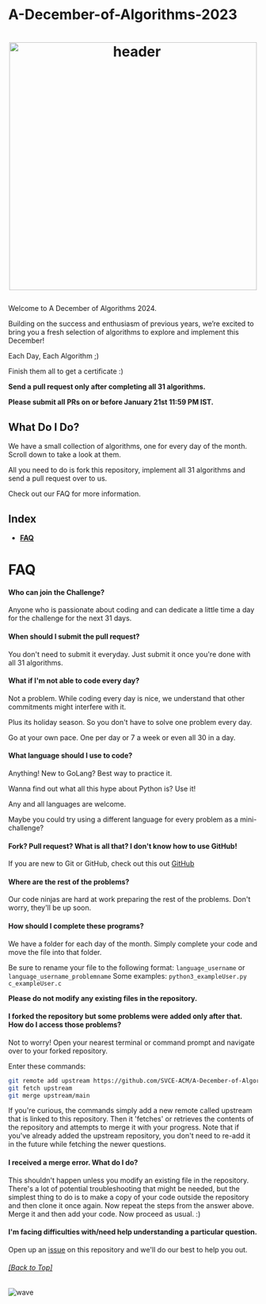 # A-December-of-Algorithms-2023

<div align="left">
<h1>
    <p align="center"><img alt="header" src="https://github.com/SVCE-ACM/A-December-Of-Algorithms-2023/assets/103169831/0c9a9502-6b9a-4c99-b00f-79ffed567016" width="500"></img></p>

</h1>
Welcome to A December of Algorithms 2024.

Building on the success and enthusiasm of previous years, we’re excited to bring you a fresh selection of algorithms to explore and implement this December!

Each Day, Each Algorithm ;)

Finish them all to get a certificate :)

**Send a pull request only after completing all 31 algorithms.**

**Please submit all PRs on or before January 21st 11:59 PM IST.**

## What Do I Do?

We have a small collection of algorithms, one for every day of the month. Scroll down to take a look at them.

All you need to do is fork this repository, implement all 31 algorithms and send a pull request over to us.

Check out our FAQ for more information.

## Index

- [**FAQ**](#faq)

# FAQ

#### Who can join the Challenge?

Anyone who is passionate about coding and can dedicate a little time a day for the challenge for the next 31 days.

#### When should I submit the pull request?

You don't need to submit it everyday. Just submit it once you're done with all 31 algorithms.

#### What if I'm not able to code every day?

Not a problem. While coding every day is nice, we understand that other commitments might interfere with it.

Plus its holiday season. So you don't have to solve one problem every day.

Go at your own pace. One per day or 7 a week or even all 30 in a day.

#### What language should I use to code?

Anything! New to GoLang? Best way to practice it.

Wanna find out what all this hype about Python is? Use it!

Any and all languages are welcome.

Maybe you could try using a different language for every problem as a mini-challenge?

#### Fork? Pull request? What is all that? I don't know how to use GitHub!

If you are new to Git or GitHub, check out this out [GitHub](https://guides.github.com/activities/hello-world/)

#### Where are the rest of the problems?

Our code ninjas are hard at work preparing the rest of the problems. Don't worry, they'll be up soon.

#### How should I complete these programs?

We have a folder for each day of the month. Simply complete your code and move the file into that folder.

Be sure to rename your file to the following format: `language_username` or `language_username_problemname`
Some examples:
`python3_exampleUser.py`
`c_exampleUser.c`

**Please do not modify any existing files in the repository.**

#### I forked the repository but some problems were added only after that. How do I access those problems?

Not to worry! Open your nearest terminal or command prompt and navigate over to your forked repository.

Enter these commands:

```bash
git remote add upstream https://github.com/SVCE-ACM/A-December-of-Algorithms-2024.git
git fetch upstream
git merge upstream/main
```

If you're curious, the commands simply add a new remote called upstream that is linked to this repository. Then it 'fetches' or retrieves the contents of the repository and attempts to merge it with your progress.
Note that if you've already added the upstream repository, you don't need to re-add it in the future while fetching the newer questions.

#### I received a merge error. What do I do?

This shouldn't happen unless you modify an existing file in the repository. There's a lot of potential troubleshooting that might be needed, but the simplest thing to do is to make a copy of your code outside the repository and then clone it once again. Now repeat the steps from the answer above. Merge it and then add your code. Now proceed as usual. :)

#### I'm facing difficulties with/need help understanding a particular question.

Open up an [issue](https://github.com/SVCE-ACM/A-December-of-Algorithms-2021/issues) on this repository and we'll do our best to help you out.

###### [[Back to Top]](#----)

![wave](http://cdn.thekrishna.in/img/common/border.png)
